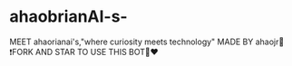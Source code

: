 # ahaobrianAI-s-
MEET ahaorianai's,"where curiosity meets technology" MADE BY ahaojr🤪 ❗FORK AND STAR TO USE THIS BOT🤪❤️
